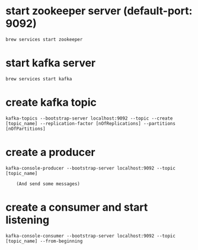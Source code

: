 # start zookeeper server (default-port: 9092)
    brew services start zookeeper

# start kafka server
    brew services start kafka

# create kafka topic
    kafka-topics --bootstrap-server localhost:9092 --topic --create [topic_name] --replication-factor [nOfReplications] --partitions [nOfPartitions]

# create a producer 
    kafka-console-producer --bootstrap-server localhost:9092 --topic [topic_name] 

        (And send some messages)

# create a consumer and start listening
    kafka-console-consumer --bootstrap-server localhost:9092 --topic [topic_name] --from-beginning
